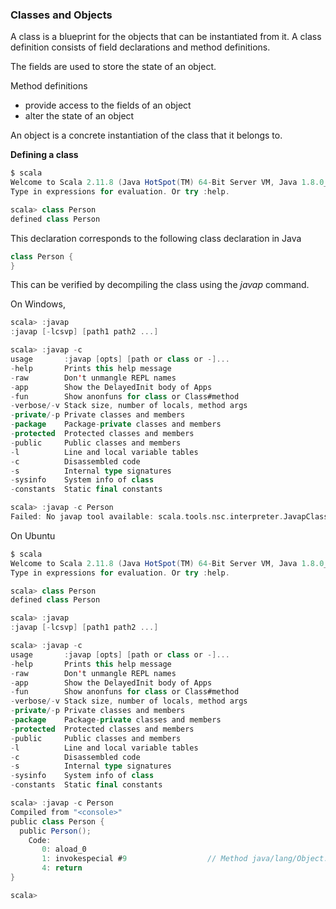 

### Classes and Objects

A class is a blueprint for the objects that can be instantiated from it. 
A class definition consists of field declarations and method definitions.

The fields are used to store the state of an object.

Method definitions

* provide access to the fields of an object
* alter the state of an object

An object is a concrete instantiation of the class that it belongs to.

**Defining a class**

```scala
$ scala
Welcome to Scala 2.11.8 (Java HotSpot(TM) 64-Bit Server VM, Java 1.8.0_91).
Type in expressions for evaluation. Or try :help.

scala> class Person
defined class Person
```

This declaration corresponds to the following class declaration in Java

```java
class Person {
}
```

This can be verified by decompiling the class using the *javap* command.

On Windows,

```scala
scala> :javap
:javap [-lcsvp] [path1 path2 ...]

scala> :javap -c
usage       :javap [opts] [path or class or -]...
-help       Prints this help message
-raw        Don't unmangle REPL names
-app        Show the DelayedInit body of Apps
-fun        Show anonfuns for class or Class#method
-verbose/-v Stack size, number of locals, method args
-private/-p Private classes and members
-package    Package-private classes and members
-protected  Protected classes and members
-public     Public classes and members
-l          Line and local variable tables
-c          Disassembled code
-s          Internal type signatures
-sysinfo    System info of class
-constants  Static final constants

scala> :javap -c Person
Failed: No javap tool available: scala.tools.nsc.interpreter.JavapClass$JavapTool6 failed to initialize.
```

On Ubuntu

```scala
$ scala
Welcome to Scala 2.11.8 (Java HotSpot(TM) 64-Bit Server VM, Java 1.8.0_65).
Type in expressions for evaluation. Or try :help.

scala> class Person
defined class Person

scala> :javap
:javap [-lcsvp] [path1 path2 ...]

scala> :javap -c
usage       :javap [opts] [path or class or -]...
-help       Prints this help message
-raw        Don't unmangle REPL names
-app        Show the DelayedInit body of Apps
-fun        Show anonfuns for class or Class#method
-verbose/-v Stack size, number of locals, method args
-private/-p Private classes and members
-package    Package-private classes and members
-protected  Protected classes and members
-public     Public classes and members
-l          Line and local variable tables
-c          Disassembled code
-s          Internal type signatures
-sysinfo    System info of class
-constants  Static final constants

scala> :javap -c Person
Compiled from "<console>"
public class Person {
  public Person();
    Code:
       0: aload_0
       1: invokespecial #9                  // Method java/lang/Object."<init>":()V
       4: return
}

scala> 
```
